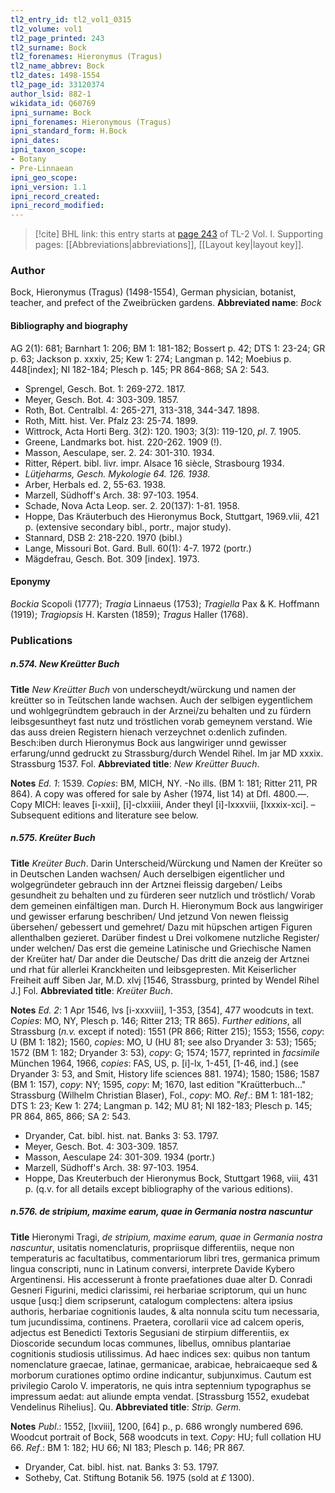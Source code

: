 ```yaml
---
tl2_entry_id: tl2_vol1_0315
tl2_volume: vol1
tl2_page_printed: 243
tl2_surname: Bock
tl2_forenames: Hieronymus (Tragus)
tl2_name_abbrev: Bock
tl2_dates: 1498-1554
tl2_page_id: 33120374
author_lsid: 882-1
wikidata_id: Q60769
ipni_surname: Bock
ipni_forenames: Hieronymous (Tragus)
ipni_standard_form: H.Bock
ipni_dates: 
ipni_taxon_scope: 
- Botany
- Pre-Linnaean
ipni_geo_scope: 
ipni_version: 1.1
ipni_record_created: 
ipni_record_modified:
---
```



> [!cite] BHL link: this entry starts at [page 243](https://www.biodiversitylibrary.org/page/33120374) of TL-2 Vol. I.
> Supporting pages: [[Abbreviations|abbreviations]], [[Layout key|layout key]].

### Author

Bock, Hieronymus (Tragus) (1498-1554), German physician, botanist, teacher, and prefect of the Zweibrücken gardens. 
**Abbreviated name**: *Bock*

#### Bibliography and biography

AG 2(1): 681; Barnhart 1: 206; BM 1: 181-182; Bossert p. 42; DTS 1: 23-24; GR p. 63; Jackson p. xxxiv, 25; Kew 1: 274; Langman p. 142; Moebius p. 448\[index\]; NI 182-184; Plesch p. 145; PR 864-868; SA 2: 543.
- Sprengel, Gesch. Bot. 1: 269-272. 1817.
- Meyer, Gesch. Bot. 4: 303-309. 1857.
- Roth, Bot. Centralbl. 4: 265-271, 313-318, 344-347. 1898.
- Roth, Mitt. hist. Ver. Pfalz 23: 25-74. 1899.
- Wittrock, Acta Horti Berg. 3(2): 120. 1903; 3(3): 119-120, *pl*. 7. 1905.
- Greene, Landmarks bot. hist. 220-262. 1909 (!).
- Masson, Aesculape, ser. 2. 24: 301-310. 1934.
- Ritter, Répert. bibl. livr. impr. Alsace 16 siècle, Strasbourg 1934.
- *Lütjeharms, Gesch. Mykologie 64. 126. 1938.*
- Arber, Herbals ed. 2, 55-63. 1938.
- Marzell, Südhoff's Arch. 38: 97-103. 1954.
- Schade, Nova Acta Leop. ser. 2. 20(137): 1-81. 1958.
- Hoppe, Das Kräuterbuch des Hieronymus Bock, Stuttgart, 1969.vlii, 421 p. (extensive secondary bibl., portr., major study).
- Stannard, DSB 2: 218-220. 1970 (bibl.)
- Lange, Missouri Bot. Gard. Bull. 60(1): 4-7. 1972 (portr.)
- Mägdefrau, Gesch. Bot. 309 \[index\]. 1973.

#### Eponymy

*Bockia* Scopoli (1777); *Tragia* Linnaeus (1753); *Tragiella* Pax & K. Hoffmann (1919); *Tragiopsis* H. Karsten (1859); *Tragus* Haller (1768).

### Publications

##### n.574. New Kreütter Buch

**Title**
*New Kreütter Buch* von underscheydt/würckung und namen der kreütter so in Teütschen lande wachsen. Auch der selbigen eygentlichem und wohlgegründtem gebrauch in der Arznei/zu behalten und zu fürdern leibsgesuntheyt fast nutz und tröstlichen vorab gemeynem verstand. Wie das auss dreien Registern hienach verzeychnet o:denlich zufinden. Besch:iben durch Hieronymus Bock aus langwiriger unnd gewisser erfarung/unnd gedruckt zu Strassburg/durch Wendel Rihel. Im jar MD xxxix. Strassburg 1537. Fol.
**Abbreviated title**: *New Kreütter Buuch*.

**Notes**
*Ed. 1*: 1539. *Copies*: BM, MICH, NY. -No ills. (BM 1: 181; Ritter 211, PR 864). A copy was offered for sale by Asher (1974, list 14) at Dfl. 4800.—. Copy MICH: leaves \[i-xxii\], \[i\]-clxxiiii, Ander theyl \[i\]-lxxxviii, \[lxxxix-xci\]. – Subsequent editions and literature see below.

##### n.575. Kreüter Buch

**Title**
*Kreüter Buch*. Darin Unterscheid/Würckung und Namen der Kreüter so in Deutschen Landen wachsen/ Auch derselbigen eigentlicher und wolgegründeter gebrauch inn der Artznei fleissig dargeben/ Leibs gesundheit zu behalten und zu fürderen seer nutzlich und tröstlich/ Vorab dem gemeinen einfältigen man. Durch H. Hieronymum Bock aus langwiriger und gewisser erfarung beschriben/ Und jetzund Von newen fleissig übersehen/ gebessert und gemehret/ Dazu mit hüpschen artigen Figuren allenthalben gezieret. Darüber findest u Drei volkomene nutzliche Register/ under welchen/ Das erst die gemeine Latinische und Griechische Namen der Kreüter hat/ Dar ander die Deutsche/ Das dritt die anzeig der Artznei und rhat für allerlei Kranckheiten und leibsgepresten. Mit Keiserlicher Freiheit auff Siben Jar, M.D. xlvj \[1546, Strassburg, printed by Wendel Rihel J.\] Fol.
**Abbreviated title**: *Kreüter Buch*.

**Notes**
*Ed. 2*: 1 Apr 1546, lvs \[i-xxxviii\], 1-353, \[354\], 477 woodcuts in text. *Copies*: MO, NY, Plesch p. 146; Ritter 213; TR 865).
*Further editions*, all Strassburg (*n.v.* except if noted): 1551 (PR 866; Ritter 215); 1553; 1556, *copy*: U (BM 1: 182); 1560, *copies*: MO, U (HU 81; see also Dryander 3: 53); 1565; 1572 (BM 1: 182; Dryander 3: 53), *copy*: G; 1574; 1577, reprinted in *facsimile* München 1964, 1966, *copies*: FAS, US, p. \[i\]-lx, 1-451, \[1-46, ind.\] (see Dryander 3: 53, and Smit, History life sciences 881. 1974); 1580; 1586; 1587 (BM 1: 157), *copy*: NY; 1595, *copy*: M; 1670, last edition "Kraütterbuch..." Strassburg (Wilhelm Christian Blaser), Fol., *copy*: MO.
*Ref*.: BM 1: 181-182; DTS 1: 23; Kew 1: 274; Langman p. 142; MU 81; NI 182-183; Plesch p. 145; PR 864, 865, 866; SA 2: 543.
- Dryander, Cat. bibl. hist. nat. Banks 3: 53. 1797.
- Meyer, Gesch. Bot. 4: 303-309. 1857.
- Masson, Aesculape 24: 301-309. 1934 (portr.)
- Marzell, Südhoff's Arch. 38: 97-103. 1954.
- Hoppe, Das Kreuterbuch der Hieronymus Bock, Stuttgart 1968, viii, 431 p. (q.v. for all details except bibliography of the various editions).

##### n.576. de stripium, maxime earum, quae in Germania nostra nascuntur

**Title**
Hieronymi Tragi, *de stripium, maxime earum, quae in Germania nostra nascuntur*, usitatis nomenclaturis, propriisque differentiis, neque non temperaturis ac facultatibus, commentariorum libri tres, germanica primum lingua conscripti, nunc in Latinum conversi, interprete Davide Kybero Argentinensi. His accesserunt à fronte praefationes duae alter D. Conradi Gesneri Figurini, medici clarissimi, rei herbariae scriptorum, qui un hunc usque \[usq:\] diem scripserunt, catalogum complectens: altera ipsius authoris, herbariae cognitionis laudes, & alta nonnula scitu tum necessaria, tum jucundissima, continens. Praetera, corollarii vice ad calcem operis, adjectus est Benedicti Textoris Segusiani de stirpium differentiis, ex Dioscoride secundum locas communes, libellus, omnibus plantariae cognitionis studiosis utilissimus. Ad haec indices sex: quibus non tantum nomenclature graecae, latinae, germanicae, arabicae, hebraicaeque sed & morborum curationes optimo ordine indicantur, subjunximus. Cautum est privilegio Carolo V. imperatoris, ne quis intra septennium typographus se impressum aedat: aut aliunde empta vendat. \[Strassburg 1552, exudebat Vendelinus Rihelius\]. Qu.
**Abbreviated title**: *Strip. Germ.*

**Notes**
*Publ*.: 1552, \[lxviii\], 1200, \[64\] p., p. 686 wrongly numbered 696. Woodcut portrait of Bock, 568 woodcuts in text. *Copy*: HU; full collation HU 66.
*Ref*.: BM 1: 182; HU 66; NI 183; Plesch p. 146; PR 867.
- Dryander, Cat. bibl. hist. nat. Banks 3: 53. 1797.
- Sotheby, Cat. Stiftung Botanik 56. 1975 (sold at *£* 1300).

